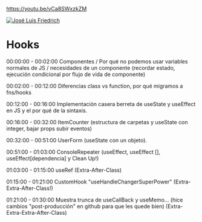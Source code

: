 https://youtu.be/vCa8SWxzkZM

[![José Luis Friedrich](https://img.youtube.com/vi/vCa8SWxzkZM/0.jpg)](https://youtu.be/vCa8SWxzkZM)

# Hooks

00:00:00 - 00:02:00 Componentes / Por qué no podemos usar variables normales de JS / necesidades de un componente (recordar estado, ejecución condicional por flujo de vida de componente)

00:02:00 - 00:12:00 Diferencias class vs function, por qué migramos a fns/hooks

00:12:00 - 00:16:00 Implementación casera berreta de useState y useEffect en JS y el por qué de la sintaxis.

00:16:00 - 00:32:00 ItemCounter (estructura de carpetas y useState con integer, bajar props subir eventos)

00:32:00 - 00:51:00 UserForm (useState con un objeto). 

00:51:00 - 01:03:00 ConsoleRepeater (useEffect, useEffect [], useEffect[dependencia] y Clean Up!)

01:03:00 - 01:15:00 useRef (Extra-After-Class)

01:15:00 - 01:21:00 CustomHook "useHandleChangerSuperPower" (Extra-Extra-After-Class!)

01:21:00 - 01:30:00 Muestra trunca de useCallBack y useMemo... (hice cambios "post-producción" en github para que les quede bien) (Extra-Extra-Extra-After-Class)
